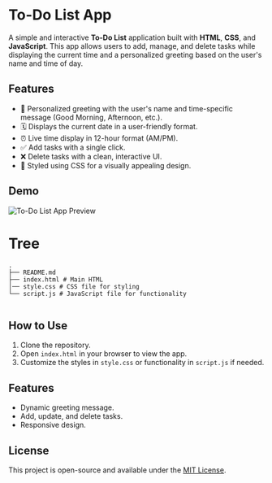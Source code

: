 # To-Do List App

A simple and interactive **To-Do List** application built with **HTML**, **CSS**, and **JavaScript**. This app allows users to add, manage, and delete tasks while displaying the current time and a personalized greeting based on the user's name and time of day.

## Features

- 🎉 Personalized greeting with the user's name and time-specific message (Good Morning, Afternoon, etc.).
- 🗓️ Displays the current date in a user-friendly format.
- ⏰ Live time display in 12-hour format (AM/PM).
- ✅ Add tasks with a single click.
- ❌ Delete tasks with a clean, interactive UI.
- 💄 Styled using CSS for a visually appealing design.

## Demo

![To-Do List App Preview](https://via.placeholder.com/800x400?text=To-Do+List+App+Screenshot)


# Tree

```
.
├── README.md
├── index.html # Main HTML
│── style.css # CSS file for styling
└── script.js # JavaScript file for functionality


```


## How to Use

1. Clone the repository.
2. Open `index.html` in your browser to view the app.
3. Customize the styles in `style.css` or functionality in `script.js` if needed.

## Features

- Dynamic greeting message.
- Add, update, and delete tasks.
- Responsive design.

## License

This project is open-source and available under the [MIT License](LICENSE).


